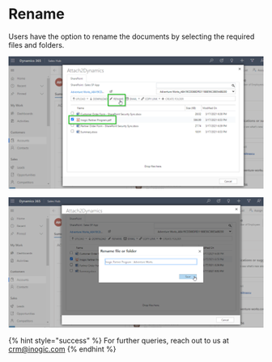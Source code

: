 # Rename

Users have the option to rename the documents by selecting the required files and folders.

![](<../../.gitbook/assets/Rename 1.png>)

![](<../../.gitbook/assets/Rename 2.png>)

{% hint style="success" %}
For further queries, reach out to us at [crm@inogic.com](mailto:crm@inogic.com)
{% endhint %}

